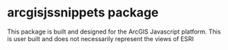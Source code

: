 # arcgisjssnippets package

This package is built and designed for the ArcGIS Javascript platform.  This is user built and does not necessarily
represent the views of ESRI
